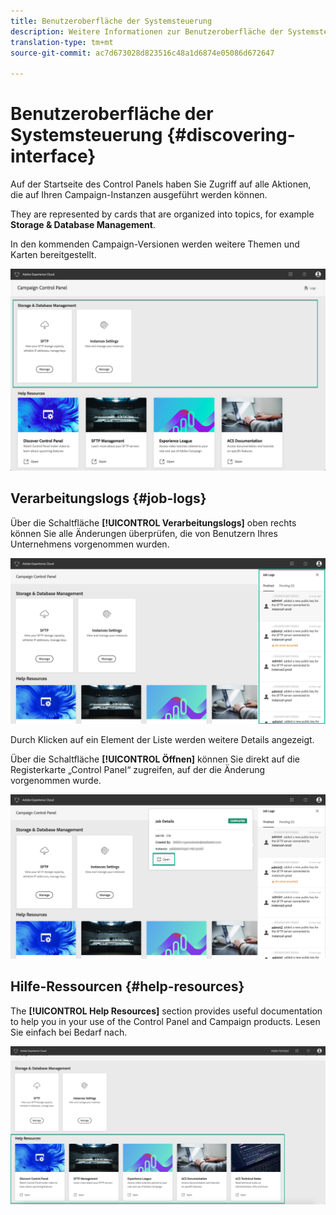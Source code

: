 ```yaml
---
title: Benutzeroberfläche der Systemsteuerung
description: Weitere Informationen zur Benutzeroberfläche der Systemsteuerung
translation-type: tm+mt
source-git-commit: ac7d673028d823516c48a1d6874e05086d672647

---
```



# Benutzeroberfläche der Systemsteuerung {#discovering-interface}

Auf der Startseite des Control Panels haben Sie Zugriff auf alle Aktionen, die auf Ihren Campaign-Instanzen ausgeführt werden können.

They are represented by cards that are organized into topics, for example **Storage &amp; Database Management**.

In den kommenden Campaign-Versionen werden weitere Themen und Karten bereitgestellt.

![](assets/control_panel_interface.png)

## Verarbeitungslogs {#job-logs}

Über die Schaltfläche **[!UICONTROL Verarbeitungslogs]** oben rechts können Sie alle Änderungen überprüfen, die von Benutzern Ihres Unternehmens vorgenommen wurden.

![](assets/control_panel_interface2.png)

Durch Klicken auf ein Element der Liste werden weitere Details angezeigt.

Über die Schaltfläche **[!UICONTROL Öffnen]** können Sie direkt auf die Registerkarte „Control Panel“ zugreifen, auf der die Änderung vorgenommen wurde.

![](assets/control_panel_logdetails2.png)

## Hilfe-Ressourcen {#help-resources}

The **[!UICONTROL Help Resources]** section provides useful documentation to help you in your use of the Control Panel and Campaign products. Lesen Sie einfach bei Bedarf nach.

![](assets/helpresources2.png)

